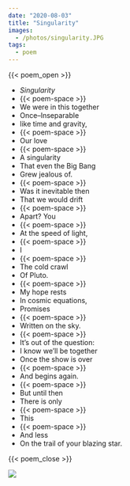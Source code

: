 ```yaml
---
date: "2020-08-03"
title: "Singularity"
images:
  - /photos/singularity.JPG
tags:
  - poem
---
```

  
{{< poem_open >}}
* *Singularity*
* {{< poem-space >}}
* We were in this together
* Once–Inseparable
* like time and gravity,
* {{< poem-space >}}
* Our love
* {{< poem-space >}}
* A singularity
* That even the Big Bang
* Grew jealous of.
* {{< poem-space >}}
* Was it inevitable then
* That we would drift
* {{< poem-space >}}
* Apart? You
* {{< poem-space >}}
* At the speed of light,
* {{< poem-space >}}
* I
* {{< poem-space >}}
* The cold crawl
* Of Pluto.
* {{< poem-space >}}
* My hope rests
* In cosmic equations,
* Promises
* {{< poem-space >}}
* Written on the sky.
* {{< poem-space >}}
* It’s out of the question:
* I know we’ll be together
* Once the show is over
* {{< poem-space >}}
* And begins again.
* {{< poem-space >}}
* But until then
* There is only
* {{< poem-space >}}
* This
* {{< poem-space >}}
* And less
* On the trail of your blazing star.

{{< poem_close >}}

![](/photos/singularity.JPG)

